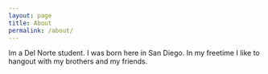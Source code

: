 ```yaml
---
layout: page
title: About
permalink: /about/
---
```


Im a Del Norte student. I was born here in San Diego. In my freetime I like to hangout with my brothers and my friends.
